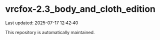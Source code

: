 # vrcfox-2.3_body_and_cloth_edition

Last updated: 2025-07-17 12:42:40

This repository is automatically maintained.

